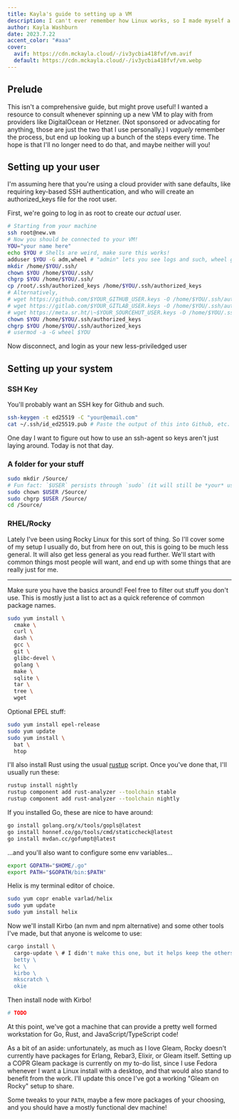 ```yaml
---
title: Kayla's guide to setting up a VM
description: I can't ever remember how Linux works, so I made myself a guide. :^)
author: Kayla Washburn
date: 2023.7.22
accent_color: "#aaa"
cover:
  avif: https://cdn.mckayla.cloud/-/iv3ycbia418fvf/vm.avif
  default: https://cdn.mckayla.cloud/-/iv3ycbia418fvf/vm.webp
---
```


## Prelude

This isn't a comprehensive guide, but might prove useful! I wanted a resource to consult whenever spinning up a new VM to play with from providers like DigitalOcean or Hetzner. (Not sponsored or advocating for anything, those are just the two that I use personally.) I _vaguely_ remember the process, but end up looking up a bunch of the steps every time. The hope is that I'll no longer need to do that, and maybe neither will you!

## Setting up your user

I'm assuming here that you're using a cloud provider with sane defaults, like requiring key-based SSH authentication, and who will create an authorized_keys file for the root user.

First, we're going to log in as root to create our _actual_ user.

```sh
# Starting from your machine
ssh root@new.vm
# Now you should be connected to your VM!
YOU="your name here"
echo $YOU # Shells are weird, make sure this works!
adduser $YOU -G adm,wheel # "admin" lets you see logs and such, wheel gives you `sudo` powers
mkdir /home/$YOU/.ssh/
chown $YOU /home/$YOU/.ssh/
chgrp $YOU /home/$YOU/.ssh/
cp /root/.ssh/authorized_keys /home/$YOU/.ssh/authorized_keys
# Alternatively,
# wget https://github.com/$YOUR_GITHUB_USER.keys -O /home/$YOU/.ssh/authorized_keys
# wget https://gitlab.com/$YOUR_GITLAB_USER.keys -O /home/$YOU/.ssh/authorized_keys
# wget https://meta.sr.ht/\~$YOUR_SOURCEHUT_USER.keys -O /home/$YOU/.ssh/authorized_keys
chown $YOU /home/$YOU/.ssh/authorized_keys
chgrp $YOU /home/$YOU/.ssh/authorized_keys
# usermod -a -G wheel $YOU
```

Now disconnect, and login as your new less-priviledged user

## Setting up your system

### SSH Key

You'll probably want an SSH key for Github and such.

```sh
ssh-keygen -t ed25519 -C "your@email.com"
cat ~/.ssh/id_ed25519.pub # Paste the output of this into Github, etc.
```

One day I want to figure out how to use an ssh-agent so keys aren't just laying around. Today is not that day.

### A folder for your stuff

```sh
sudo mkdir /Source/
# Fun fact: `$USER` persists through `sudo` (it will still be *your* username, not "root")
sudo chown $USER /Source/
sudo chgrp $USER /Source/
cd /Source/
```

### RHEL/Rocky

Lately I've been using Rocky Linux for this sort of thing. So I'll cover some of my setup I usually do, but from here on out, this is going to be much less general. It will also get less general as you read further. We'll start with common things most people will want, and end up with some things that are really just for me.

---

Make sure you have the basics around! Feel free to filter out stuff you don't use. This is mostly just a list to act as a quick reference of common package names.

```sh
sudo yum install \
  cmake \
  curl \
  dash \
  gcc \
  git \
  glibc-devel \
  golang \
  make \
  sqlite \
  tar \
  tree \
  wget
```

Optional EPEL stuff:

```sh
sudo yum install epel-release
sudo yum update
sudo yum install \
  bat \
  htop
```

I'll also install Rust using the usual [rustup](https://rustup.rs) script. Once you've done that, I'll usually run these:

```sh
rustup install nightly
rustup component add rust-analyzer --toolchain stable
rustup component add rust-analyzer --toolchain nightly
```

If you installed Go, these are nice to have around:

```sh
go install golang.org/x/tools/gopls@latest
go install honnef.co/go/tools/cmd/staticcheck@latest
go install mvdan.cc/gofumpt@latest
```

...and you'll also want to configure some env variables...

```sh
export GOPATH="$HOME/.go"
export PATH="$GOPATH/bin:$PATH"
```

Helix is my terminal editor of choice.

```sh
sudo yum copr enable varlad/helix
sudo yum update
sudo yum install helix
```

Now we'll install Kirbo (an nvm and npm alternative) and some other tools I've made, but that anyone is welcome to use:

```sh
cargo install \
  cargo-update \ # I didn't make this one, but it helps keep the others up to date!
  betty \
  kc \
  kirbo \
  mkscratch \
  okie
```

Then install node with Kirbo!

```sh
# TODO
```

At this point, we've got a machine that can provide a pretty well formed workstation for Go, Rust, and JavaScript/TypeScript code!

As a bit of an aside: unfortunately, as much as I love Gleam, Rocky doesn't currently have packages for Erlang, Rebar3, Elixir, or Gleam itself. Setting up a COPR Gleam package is currently on my to-do list, since I use Fedora whenever I want a Linux install with a desktop, and that would also stand to benefit from the work. I'll update this once I've got a working "Gleam on Rocky" setup to share.

Some tweaks to your `PATH`, maybe a few more packages of your choosing, and you should have a mostly functional dev machine!

